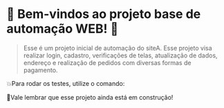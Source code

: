 # 👋 Bem-vindos ao projeto base de automação WEB! <font style="vertical-align: inherit;"><font style="vertical-align: inherit;">🤖</font></font>  

> Esse é um projeto inicial de automação do siteA.
> Esse projeto visa realizar login, cadastro, verificações de telas, atualização de dados, endereço e realização de pedidos com diversas formas de pagamento.

💥Para rodar os testes, utilize o comando:

🚧Vale lembrar que esse projeto ainda está em construção! 
